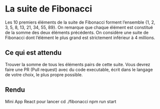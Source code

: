 # La suite de Fibonacci

Les 10 premiers éléments de la suite de Fibonacci forment l’ensemble {1, 2, 3, 5, 8, 13, 21, 34, 55, 89}.
On remarque que chaque élément est constitué de la somme des deux éléments précédents.
On considère une suite de Fibonacci dont l’élément le plus grand est strictement inférieur à 4 millions.

## Ce qui est attendu
Trouver la somme de tous les éléments pairs de cette suite.
Vous devrez faire une PR (Pull request) avec du code executable, écrit dans le langage de votre choix, le plus propre possible.

## Rendu
Mini App React
pour lancer
cd ./fibonacci
npm run start
